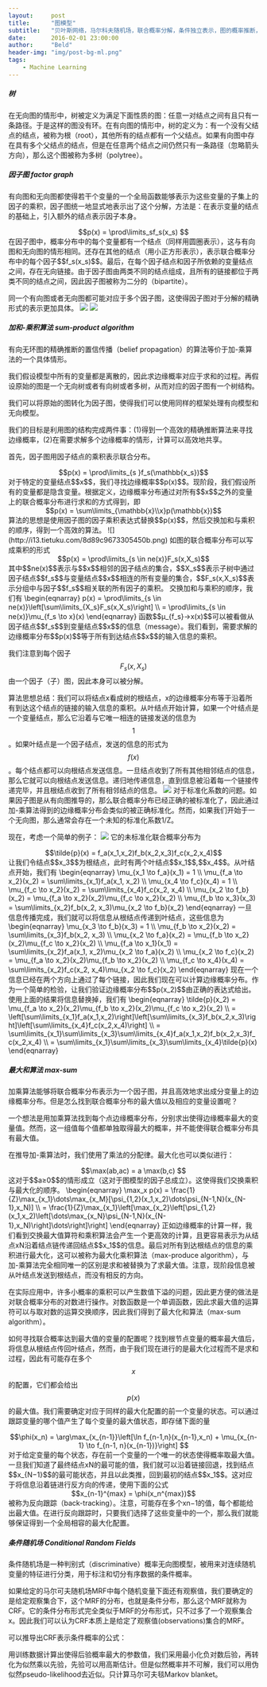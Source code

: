```yaml
---
layout:     post
title:      "图模型"
subtitle:   "贝叶斯网络，马尔科夫随机场，联合概率分解，条件独立表示，图的概率推断，条件随机场"
date:       2016-02-01 23:00:00
author:     "Beld"
header-img: "img/post-bg-ml.png"
tags:
    - Machine Learning
---
```




##### 树
在无向图的情形中，树被定义为满足下面性质的图：任意一对结点之间有且只有一条路径。于是这样的图没有环。在有向图的情形中，树的定义为：有一个没有父结点的结点，被称为根（root），其他所有的结点都有一个父结点。如果有向图中存在具有多个父结点的结点，但是在任意两个结点之间仍然只有一条路径（忽略箭头方向），那么这个图被称为多树（polytree）。

##### 因子图 factor graph
有向图和无向图都使得若干个变量的一个全局函数能够表示为这些变量的子集上的因子的乘积，因子图统一地显式地表示出了这个分解，方法是：在表示变量的结点的基础上，引入额外的结点表示因子本身。
<center>$$p(x) = \prod\limits_sf_s(x_s) $$</center>
在因子图中，概率分布中的每个变量都有一个结点（同样用圆圈表示），这与有向图和无向图的情形相同。还存在其他的结点（用小正方形表示），表示联合概率分布中的每个因子$$f_s(x_s)$$。最后，在每个因子结点和因子所依赖的变量结点之间，存在无向链接。由于因子图由两类不同的结点组成，且所有的链接都位于两类不同的结点之间，因此因子图被称为二分的（bipartite）。

同一个有向图或者无向图都可能对应于多个因子图，这使得因子图对于分解的精确形式的表示更加具体。
![](https://mqshen.gitbooks.io/prml/content/Chapter8/inference/images/full_connect.png)
![](https://mqshen.gitbooks.io/prml/content/Chapter8/inference/images/directed_factor_graph.png)

##### 加和-乘积算法 sum-product algorithm
有向无环图的精确推断的置信传播（belief propagation）的算法等价于加-乘算法的一个具体情形。

我们假设模型中所有的变量都是离散的，因此求边缘概率对应于求和的过程。再假设原始的图是一个无向树或者有向树或者多树，从而对应的因子图有一个树结构。

我们可以将原始的图转化为因子图，使得我们可以使用同样的框架处理有向模型和无向模型。

我们的目标是利用图的结构完成两件事：(1)得到一个高效的精确推断算法来寻找边缘概率，(2)在需要求解多个边缘概率的情形，计算可以高效地共享。

首先，因子图用因子结点的乘积表示联合分布。
<center>$$p(x) = \prod\limits_{s }f_s(\mathbb{x_s})$$</center>
对于特定的变量结点$$x$$，我们寻找边缘概率$$p(x)$$。现阶段，我们假设所有的变量都是隐含变量。根据定义，边缘概率分布通过对所有$$x$$之外的变量上的联合概率分布进行求和的方式得到，即
<center>$$p(x) = \sum\limits_{\mathbb{x}\\x}p(\mathbb{x})$$</center>
算法的思想是使用因子图的因子乘积表达式替换$$p(x)$$，然后交换加和与乘积的顺序，得到一个高效的算法。
![](http://i13.tietuku.com/8d89c9673305450b.png)
如图的联合概率分布可以写成乘积的形式
<center>$$p(x) = \prod\limits_{s \in ne(x)}F_s(x,X_s)$$</center>
其中$$ne(x)$$表示与$$x$$相邻的因子结点的集合，$$X_s$$表示子树中通过因子结点$$f_s$$与变量结点$$x$$相连的所有变量的集合，$$F_s(x,X_s)$$表示分组中与因子$$f_s$$相关联的所有因子的乘积。
交换加和与乘积的顺序，我们有
\begin{eqnarray}
p(x) = \prod\limits_{s \in ne(x)}\left[\sum\limits_{X_s}F_s(x,X_s)\right] \\
= \prod\limits_{s \in ne(x)}\mu_{f_s \to x}(x)
\end{eqnarray}
函数$$μ_{f_s}→x(x)$$可以被看做从因子结点$$f_s$$到变量结点$$x$$的信息（message）。我们看到，需要求解的边缘概率分布$$p(x)$$等于所有到达结点$$x$$的输入信息的乘积。

我们注意到每个因子$$F_s(x,X_s)$$由一个因子（子）图，因此本身可以被分解。

算法思想总结：我们可以将结点x看成树的根结点，x的边缘概率分布等于沿着所有到达这个结点的链接的输入信息的乘积。从叶结点开始计算，如果一个叶结点是一个变量结点，那么它沿着与它唯一相连的链接发送的信息为$$1$$。如果叶结点是一个因子结点，发送的信息的形式为$$f(x)$$。每个结点都可以向根结点发送信息。一旦结点收到了所有其他相邻结点的信息，那么它就可以向根结点发送信息。递归地传递信息，直到信息被沿着每一个链接传递完毕，并且根结点收到了所有相邻结点的信息。
![](https://mqshen.gitbooks.io/prml/content/Chapter8/inference/images/sum_product.png)
对于标准化系数的问题。如果因子图是从有向图推导的，那么联合概率分布已经正确的被标准化了，因此通过加-乘算法得到的边缘概率分布会类似的被正确标准化。然而，如果我们开始于一个无向图，那么通常会存在一个未知的标准化系数1/Z。

现在，考虑一个简单的例子：
![](https://mqshen.gitbooks.io/prml/content/Chapter8/inference/images/factor_sum_product.png)
它的未标准化联合概率分布为
<center>$$\tilde{p}(x) = f_a(x_1,x_2)f_b(x_2,x_3)f_c(x_2,x_4)$$</center>
让我们令结点$$x_3$$为根结点，此时有两个叶结点$$x_1$$,$$x_4$$。从叶结点开始，我们有
\begin{eqnarray}
\mu_{x_1 \to f_a}(x_1) = 1  \\
\mu_{f_a \to x_2}(x_2) = \sum\limits_{x_1}f_a(x_1, x_2)  \\
\mu_{x_4 \to f_c}(x_4) = 1 \\
\mu_{f_c \to x_2}(x_2) = \sum\limits_{x_4}f_c(x_2, x_4) \\
\mu_{x_2 \to f_b}(x_2) = \mu_{f_a \to x_2}(x_2)\mu_{f_c \to x_2}(x_2)  \\
\mu_{f_b \to x_3}(x_3) = \sum\limits_{x_2}f_b(x_2, x_3)\mu_{x_2 \to f_b}(x_2)
\end{eqnarray}
一旦信息传播完成，我们就可以将信息从根结点传递到叶结点，这些信息为
\begin{eqnarray}
\mu_{x_3 \to f_b}(x_3) = 1  \\
\mu_{f_b \to x_2}(x_2) = \sum\limits_{x_3}f_b(x_2, x_3) \\
\mu_{x_2 \to f_a}(x_2) = \mu_{f_b \to x_2}(x_2)\mu_{f_c \to x_2}(x_2) \\
\mu_{f_a \to x_1}(x_1) = \sum\limits_{x_2}f_a(x_1, x_2)\mu_{x_2 \to f_a}(x_2) \\
\mu_{x_2 \to f_c}(x_2) = \mu_{f_a \to x_2}(x_2)\mu_{f_b \to x_2}(x_2)  \\
\mu_{f_c \to x_4}(x_4) = \sum\limits_{x_2}f_c(x_2, x_4)\mu_{x_2 \to f_c}(x_2)
\end{eqnarray}
现在一个信息已经在两个方向上通过了每个链接，因此我们现在可以计算边缘概率分布。作为一个简单的检验，让我们验证边缘概率分布$$p(x_2)$$由正确的表达式给出。使用上面的结果将信息替换掉，我们有
\begin{eqnarray}
\tilde{p}(x_2) = \mu_{f_a \to x_2}(x_2)\mu_{f_b \to x_2}(x_2)\mu_{f_c \to x_2}(x_2) \\
= \left[\sum\limits_{x_1}f_a(x_1,x_2)\right]\left[\sum\limits_{x_3}f_b(x_2,x_3)\right]\left[\sum\limits_{x_4}f_c(x_2,x_4)\right] \\
= \sum\limits_{x_1}\sum\limits_{x_3}\sum\limits_{x_4}f_a(x_1,x_2)f_b(x_2,x_3)f_c(x_2,x_4) \\
= \sum\limits_{x_1}\sum\limits_{x_3}\sum\limits_{x_4}\tilde{p}(x)
\end{eqnarray}

##### 最大和算法 max-sum
加乘算法能够将联合概率分布表示为一个因子图，并且高效地求出成分变量上的边缘概率分布。但是怎么找到联合概率分布的最大值以及相应的变量设置呢？

一个想法是用加乘算法找到每个点边缘概率分布，分别求出使得边缘概率最大的变量值。然而，这一组值每个值都单独取得最大的概率，并不能使得联合概率分布具有最大值。

在推导加-乘算法时，我们使用了乘法的分配律。最大化也可以类似进行：
<center>$$\max(ab,ac) = a \max(b,c)  $$</center>
这对于$$a≥0$$的情形成立（这对于图模型的因子总成立）。这使得我们交换乘积与最大化的顺序。
\begin{eqnarray}
\max_x p(x) = \frac{1}{Z}\max_{x_1}\dots\max_{x_M}[\psi_{1,2}(x_1,x_2)\dots\psi_{N-1,N}(x_{N-1},x_N)] \\
=  \frac{1}{Z}\max_{x_1}\left[\max_{x_2}\left[\psi_{1,2}(x_1,x_2)\left[\dots\max_{x_N}\psi_{N-1,N}(x_{N-1},x_N)\right]\dots\right]\right]
\end{eqnarray}
正如边缘概率的计算一样，我们看到交换最大值算符和乘积算法会产生一个更高效的计算，且更容易表示为从结点xN沿着结点链传递回结点$$x_1$$的信息。最后对所有到达根结点的信息的乘积进行最大化，这可以被称为最大化乘积算法（max-produce algorithm），与加-乘算法完全相同唯一的区别是求和被替换为了求最大值。注意，现阶段信息被从叶结点发送到根结点，而没有相反的方向。

在实际应用中，许多小概率的乘积可以产生数值下溢的问题，因此更方便的做法是对联合概率分布的对数进行操作。对数函数是一个单调函数，因此求最大值的运算符可以与取对数的运算交换顺序，因此我们得到了最大化和算法（max-sum algorithm）。

如何寻找联合概率达到最大值的变量的配置呢？找到根节点变量的概率最大值后，将信息从根结点传回叶结点，然而，由于我们现在进行的是最大化过程而不是求和过程，因此有可能存在多个$$x$$的配置，它们都会给出$$p(x)$$的最大值。我们需要确定对应于同样的最大化配置的前一个变量的状态。可以通过跟踪变量的哪个值产生了每个变量的最大值状态，即存储下面的量
<center>$$\phi(x_n) =  \arg\max_{x_{n-1}}\left[\ln f_{n-1,n}(x_{n-1},x_n) + \mu_{x_{n-1} \to f_{n-1, n}(x_{n-1})}\right] $$</center>
对于给定变量的每个状态，存在前一个变量的一个唯一的状态使得概率取最大值。一旦我们知道了最终结点xN的最可能的值，我们就可以沿着链接回退，找到结点$$x_{N−1}$$的最可能状态，并且以此类推，回到最初的结点$$x_1$$。这对应于将信息沿着链进行反方向的传递，使用下面的公式
<center>$$x_{n-1}^{max} = \phi(x_n^{max})$$</center>
被称为反向跟踪（back-tracking）。注意，可能存在多个xn−1的值，每个都能给出最大值。在进行反向跟踪时，只要我们选择了这些变量中的一个，那么我们就能够保证得到一个全局相容的最大化配置。

##### 条件随机场 Conditional Random Fields
条件随机场是一种判别式（discriminative）概率无向图模型，被用来对连续随机变量的特征进行分类，用于标注和切分有序数据的条件概率。

如果给定的马尔可夫随机场MRF中每个随机变量下面还有观察值，我们要确定的是给定观察集合下，这个MRF的分布，也就是条件分布，那么这个MRF就称为CRF。它的条件分布形式完全类似于MRF的分布形式，只不过多了一个观察集合x。因此我们可以认为CRF本质上是给定了观察值(observations)集合的MRF。

可以推导出CRF表示条件概率的公式：

用训练数据计算出使得后验概率最大的参数值，我们采用最小化负对数后验，再转化为似然乘以先验，先验可以用高斯估计。但是似然概率并不可解，我们可以用伪似然pseudo-likelihood去近似。只计算马尔可夫毯Markov blanket。

